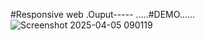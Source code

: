 #Responsive web 
.Ouput-----
.....#DEMO......  ![Screenshot 2025-04-05 090119](https://github.com/user-attachments/assets/e71da790-e090-460b-a4a7-b36bfe200fba)
